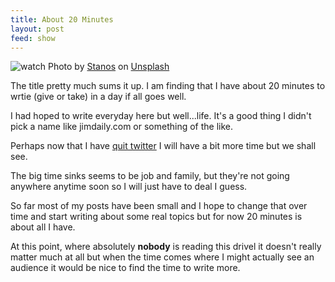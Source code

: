 ```yaml
---
title: About 20 Minutes
layout: post
feed: show
---
```


![watch](assets/stopwatch.jpg)
Photo by <a href="https://unsplash.com/@stan_remnev?utm_source=unsplash&utm_medium=referral&utm_content=creditCopyText">Stanos</a> on <a href="https://unsplash.com/photos/2Yj6MBvJ0sg?utm_source=unsplash&utm_medium=referral&utm_content=creditCopyText">Unsplash</a>
  
The title pretty much sums it up. I am finding that I have about 20 minutes to wrtie (give or take) in a day if all goes well.

I had hoped to write everyday here but well...life. It's a good thing I didn't pick a name like jimdaily.com or something of the like.

Perhaps now that I have [quit twitter](https://jimwrites.com/2023/04/22/goodbye-twitter/) I will have a bit more time but we shall see.

The big time sinks seems to be job and family, but they're not going anywhere anytime soon so I will just have to deal I guess.

So far most of my posts have been small and I hope to change that over time and start writing about some real topics but for now 20 minutes is about all I have.

At this point, where absolutely **nobody** is reading this drivel it doesn't really matter much at all but when the time comes where I might actually see an audience it would be nice to find the time to write more.

